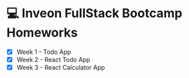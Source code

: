 # 💻 Inveon FullStack Bootcamp Homeworks

- [x] Week 1 - Todo App
- [x] Week 2 - React Todo App
- [x] Week 3 - React Calculator App